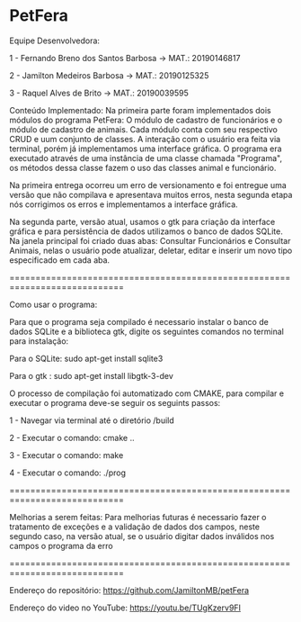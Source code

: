 <h1>PetFera</h1>
  

Equipe Desenvolvedora:

1 - Fernando Breno dos Santos Barbosa -> MAT.: 20190146817

2 - Jamilton Medeiros Barbosa -> MAT.: 20190125325

3 - Raquel Alves de Brito -> MAT.: 20190039595


Conteúdo Implementado:
Na primeira parte foram implementados dois módulos do programa PetFera: O módulo de cadastro de 
funcionários e o módulo de cadastro de animais. Cada módulo conta com seu respectivo
CRUD e uum conjunto de classes. A interação com o usuário era feita via
terminal, porém já implementamos uma interface gráfica. O programa
era executado através de uma instância de uma classe chamada "Programa", os métodos
dessa classe fazem o uso das classes animal e funcionário.

Na primeira entrega ocorreu um erro de versionamento e foi entregue uma versão que não
compilava e apresentava muitos erros, nesta segunda etapa nós corrigimos os erros e implementamos 
a interface gráfica.

Na segunda parte, versão atual, usamos o gtk para criação da interface gráfica e para persistência de 
dados utilizamos o banco de dados SQLite. Na janela principal foi criado duas abas: Consultar Funcionários
e Consultar Animais, nelas o usuário pode atualizar, deletar, editar e inserir um novo tipo especificado 
em cada aba.

============================================================================


Como usar o programa:

Para que o programa seja compilado é necessario instalar o banco de dados SQLite e a biblioteca gtk, digite os seguintes comandos no terminal para instalação:

Para o SQLite: sudo apt-get install sqlite3

Para o gtk : sudo apt-get install libgtk-3-dev

O processo de compilação foi automatizado com CMAKE, para compilar e executar
o programa deve-se seguir os seguints passos:

1 - Navegar via terminal até o diretório /build

2 - Executar o comando: cmake ..

3 - Executar o comando: make

4 - Executar o comando: ./prog


============================================================================

Melhorias a serem feitas: Para melhorias futuras é necessario fazer o tratamento de exceções e a validação de dados dos campos, neste segundo caso, na versão atual, se o usuário digitar dados inválidos nos campos o programa da erro

============================================================================

Endereço do repositório:
https://github.com/JamiltonMB/petFera

Endereço do video no YouTube:
https://youtu.be/TUgKzerv9FI

